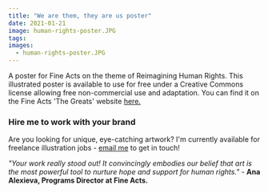 ```yaml
---
title: "We are them, they are us poster"
date: 2021-01-21
image: human-rights-poster.JPG
tags:
images:
  - human-rights-poster.JPG
---
```


A poster for Fine Acts on the theme of Reimagining Human Rights. This illustrated poster is available to use for free under a Creative Commons license allowing free non-commercial use and adaptation. You can find it on the Fine Acts 'The Greats' website [here.](https://thegreats.co/artworks/we-are-them-they-are-us)

### Hire me to work with your brand
Are you looking for unique, eye-catching artwork? I'm currently available for freelance illustration jobs - [email me](mailto:vicky@vickyhughes.co.uk) to get in touch!

*"Your work really stood out! It convincingly embodies our belief that art is the most powerful tool to nurture hope and support for human rights."* - **Ana Alexieva, Programs Director at Fine Acts.**
